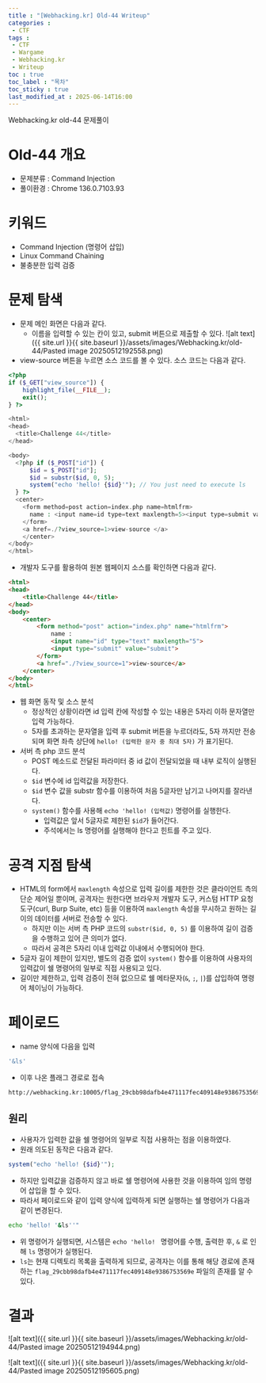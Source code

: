 ```yaml
---
title : "[Webhacking.kr] Old-44 Writeup"
categories :
 - CTF
tags :
 - CTF
 - Wargame
 - Webhacking.kr
 - Writeup
toc : true
toc_label : "목차"
toc_sticky : true
last_modified_at : 2025-06-14T16:00
---
```

Webhacking.kr old-44 문제풀이

# Old-44 개요
- 문제분류 : Command Injection
- 풀이환경 : Chrome 136.0.7103.93

# 키워드
- Command Injection (명령어 삽입)
- Linux Command Chaining
- 불충분한 입력 검증

# 문제 탐색
- 문제 메인 화면은 다음과 같다.
	- 이름을 입력할 수 있는 칸이 있고, submit 버튼으로 제출할 수 있다.
![alt text]({{ site.url }}{{ site.baseurl }}/assets/images/Webhacking.kr/old-44/Pasted image 20250512192558.png)
- view-source 버튼을 누르면 소스 코드를 볼 수 있다. 소스 코드는 다음과 같다.
```php
<?php
if ($_GET["view_source"]) {
    highlight_file(__FILE__);
    exit();
} ?>

<html>
<head>
  <title>Challenge 44</title>
</head>

<body>
  <?php if ($_POST["id"]) {
      $id = $_POST["id"];
      $id = substr($id, 0, 5);
      system("echo 'hello! {$id}'"); // You just need to execute ls
  } ?>
  <center>
    <form method=post action=index.php name=htmlfrm>
      name : <input name=id type=text maxlength=5><input type=submit value='submit'>
    </form>
    <a href=./?view_source=1>view-source </a>
    </center>
</body>
</html>
```

- 개발자 도구를 활용하여 원본 웹페이지 소스를 확인하면 다음과 같다.
```html
<html>
<head>
	<title>Challenge 44</title>
</head>
<body>
	<center>
		<form method="post" action="index.php" name="htmlfrm">
			name : 
			<input name="id" type="text" maxlength="5">
			<input type="submit" value="submit">
		</form>
		<a href="./?view_source=1">view-source</a>
	</center>
</body>
</html>
```

- 웹 화면 동작 및 소스 분석
	- 정상적인 상황이라면 id 입력 칸에 작성할 수 있는 내용은 5자리 이하 문자열만 입력 가능하다.
	- 5자를 초과하는 문자열을 입력 후 submit 버튼을 누르더라도, 5자 까지만 전송되며 화면 좌측 상단에 `hello! (입력한 문자 중 최대 5자)` 가 표기된다.
- 서버 측 php 코드 분석
	- POST 메소드로 전달된 파라미터 중 id 값이 전달되었을 때 내부 로직이 실행된다.
	- `$id` 변수에 id 입력값을 저장한다.
	- `$id` 변수 값을 substr 함수를 이용하여 처음 5글자만 남기고 나머지를 잘라낸다.
	- `system()` 함수를 사용해 `echo 'hello! (입력값)` 명령어를 실행한다.
		- 입력값은 앞서 5글자로 제한된 `$id`가 들어간다.
		- 주석에서는 ls 명령어를 실행해야 한다고 힌트를 주고 있다.
# 공격 지점 탐색
- HTML의 form에서 `maxlength` 속성으로 입력 길이를 제한한 것은 클라이언트 측의 단순 제어일 뿐이며, 공격자는 원한다면 브라우저 개발자 도구, 커스텀 HTTP 요청 도구(curl, Burp Suite, etc) 등을 이용하여 `maxlength` 속성을 무시하고 원하는 길이의 데이터를 서버로 전송할 수 있다.
	- 하지만 이는 서버 측 PHP 코드의 `substr($id, 0, 5)` 를 이용하여 길이 검증을 수행하고 있어 큰 의미가 없다.
	- 따라서 공격은 5자리 이내 입력값 이내에서 수행되어야 한다.
- 5글자 길이 제한이 있지만, 별도의 검증 없이 `system()` 함수를 이용하여 사용자의 입력값이 쉘 명령어의 일부로 직접 사용되고 있다.
- 길이만 제한하고, 입력 검증이 전혀 없으므로 쉘 메타문자(`&`, `;`, `|`)를 삽입하여 명령어 체이닝이 가능하다.

# 페이로드
- name 양식에 다음을 입력
```bash
'&ls'
```
- 이후 나온 플래그 경로로 접속
```text
http://webhacking.kr:10005/flag_29cbb98dafb4e471117fec409148e9386753569e
```
## 원리
- 사용자가 입력한 값을 쉘 명령어의 일부로 직접 사용하는 점을 이용하였다.
- 원래 의도된 동작은 다음과 같다.
```php
system("echo 'hello! {$id}'");
```
- 하지만 입력값을 검증하지 않고 바로 쉘 명령어에 사용한 것을 이용하여 임의 명령어 삽입을 할 수 있다.
- 따라서 페이로드와 같이 입력 양식에 입력하게 되면 실행하는 쉘 명령어가 다음과 같이 변경된다.
```bash
echo 'hello! '&ls''"
```
- 위 명령어가 실행되면, 시스템은 `echo 'hello! ` 명령어를 수행, 출력한 후, `&` 로 인해 `ls` 명령어가 실행된다.
- `ls`는 현재 디렉토리 목록을 출력하게 되므로, 공격자는 이를 통해 해당 경로에 존재하는 `flag_29cbb98dafb4e471117fec409148e9386753569e` 파일의 존재를 알 수 있다.

# 결과
![alt text]({{ site.url }}{{ site.baseurl }}/assets/images/Webhacking.kr/old-44/Pasted image 20250512194944.png)

![alt text]({{ site.url }}{{ site.baseurl }}/assets/images/Webhacking.kr/old-44/Pasted image 20250512195605.png)